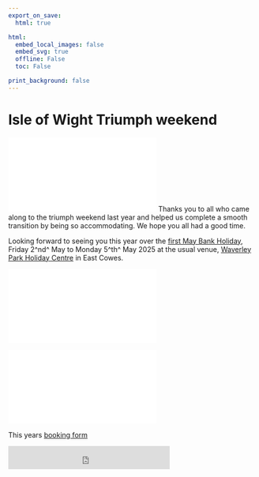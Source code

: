 ```yaml
---
export_on_save:
  html: true

html:
  embed_local_images: false
  embed_svg: true
  offline: False
  toc: False

print_background: false
---
```


# Isle of Wight Triumph weekend

![menubar](/dev/menubar.md)
Thanks you to all who came along to the triumph weekend last year and helped us complete a smooth transition by being so accommodating. We hope you all had a good time.

Looking forward to seeing you this year over the [first May Bank Holiday](/iow.ics), Friday 2^nd^ May to Monday 5^th^ May 2025 at the usual venue, [Waverley Park Holiday Centre](https://www.waverleypark.co.uk/) in East Cowes.

![timetable](25cw/programme/timetable.md)

![convor directions](25cw/programme/directions.md)



This years [booking form](https://forms.office.com/Pages/ResponsePage.aspx?id=DQSIkWdsW0yxEjajBLZtrQAAAAAAAAAAAAa__ev73N1UQUg4Q1pHR0dGOUdHVllUWTNGWFI5R0IwUy4u)

<iframe src="https://free.timeanddate.com/countdown/i96aulz5/n2478/cf12/cm0/cu2/ct0/cs1/cac000/co1/cr0/ss0/cac000/cpc000/pcfff/tcfff/fs100/tatTime%20until%20IOW%20TSSC%20Triumph%20Weekend/tac000/tptTime%20since%20Event%20started%20in/tpc000/iso2025-05-02T16:00:00" allowtransparency="true" frameborder="0" width="327" height="47"></iframe>